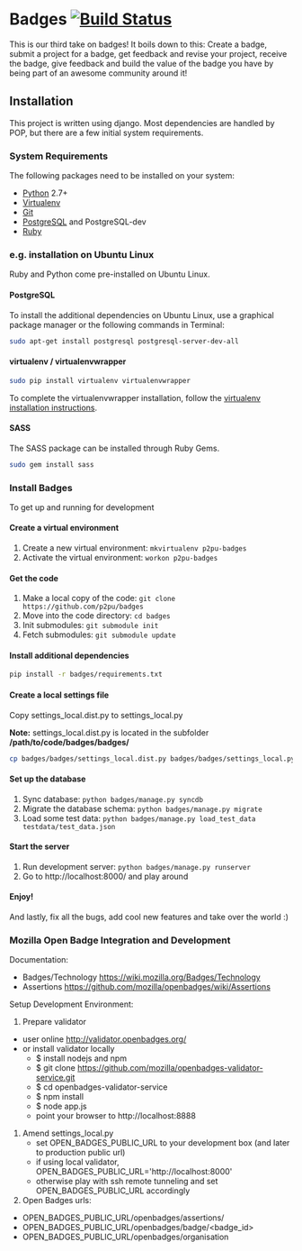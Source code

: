 Badges [![Build Status](https://travis-ci.org/ercchy/badges.png?branch=master)](https://travis-ci.org/ercchy/badges)
======

This is our third take on badges! It boils down to this: Create a badge, submit a project for a badge, get feedback and revise your project, receive the badge, give feedback and build the value of the badge you have by being part of an awesome community around it!

## Installation

This project is written using django. Most dependencies are handled by POP, but there are a few initial system requirements.

### System Requirements
The following packages need to be installed on your system:
* [Python](http://python.org) 2.7+
* [Virtualenv](http://virtualenv.org)
* [Git](http://git-scm.com)
* [PostgreSQL](http://postgresql.org) and PostgreSQL-dev
* [Ruby](http://ruby-lang.org)

### e.g. installation on Ubuntu Linux
Ruby and Python come pre-installed on Ubuntu Linux.

#### PostgreSQL
To install the additional dependencies on Ubuntu Linux, use a graphical package manager or the following commands in Terminal:
```sh
sudo apt-get install postgresql postgresql-server-dev-all
```

#### virtualenv / virtualenvwrapper
```sh
sudo pip install virtualenv virtualenvwrapper
```

To complete the virtualenvwrapper installation, follow the [virtualenv installation instructions](http://virtualenvwrapper.readthedocs.org/en/latest/install.html).

#### SASS
The SASS package can be installed through Ruby Gems.
```sh
sudo gem install sass
```

### Install Badges
To get up and running for development

#### Create a virtual environment
1. Create a new virtual environment: ```mkvirtualenv p2pu-badges```
1. Activate the virtual environment: ```workon p2pu-badges```

#### Get the code
1. Make a local copy of the code: ```git clone https://github.com/p2pu/badges```
1. Move into the code directory: ```cd badges```
1. Init submodules: ```git submodule init```
1. Fetch submodules: ```git submodule update```

#### Install additional dependencies
```sh
pip install -r badges/requirements.txt
```

#### Create a local settings file
Copy settings_local.dist.py to settings_local.py

**Note:** settings_local.dist.py is located in the subfolder **/path/to/code/badges/badges/**

```sh
cp badges/badges/settings_local.dist.py badges/badges/settings_local.py
```

#### Set up the database
1. Sync database: ```python badges/manage.py syncdb```
1. Migrate the database schema: ```python badges/manage.py migrate```
1. Load some test data: ```python badges/manage.py load_test_data testdata/test_data.json```

#### Start the server
1. Run development server: ```python badges/manage.py runserver```
1. Go to http://localhost:8000/ and play around

#### Enjoy! 
And lastly, fix all the bugs, add cool new features and take over the world :)

### Mozilla Open Badge Integration and Development

Documentation:
* Badges/Technology https://wiki.mozilla.org/Badges/Technology
* Assertions https://github.com/mozilla/openbadges/wiki/Assertions

Setup Development Environment:
1. Prepare validator
  * user online http://validator.openbadges.org/
  * or install validator locally
    * $ install nodejs and npm
    * $ git clone https://github.com/mozilla/openbadges-validator-service.git
    * $ cd openbadges-validator-service
    * $ npm install
    * $ node app.js
    * point your browser to http://localhost:8888
1. Amend settings_local.py
   * set OPEN_BADGES_PUBLIC_URL to your development box (and later to production public url)
   * if using local validator, OPEN_BADGES_PUBLIC_URL='http://localhost:8000'
   * otherwise play with ssh remote tunneling and set OPEN_BADGES_PUBLIC_URL accordingly
1. Open Badges urls:
  * OPEN_BADGES_PUBLIC_URL/openbadges/assertions/<uid>
  * OPEN_BADGES_PUBLIC_URL/openbadges/badge/<badge_id>
  * OPEN_BADGES_PUBLIC_URL/openbadges/organisation


